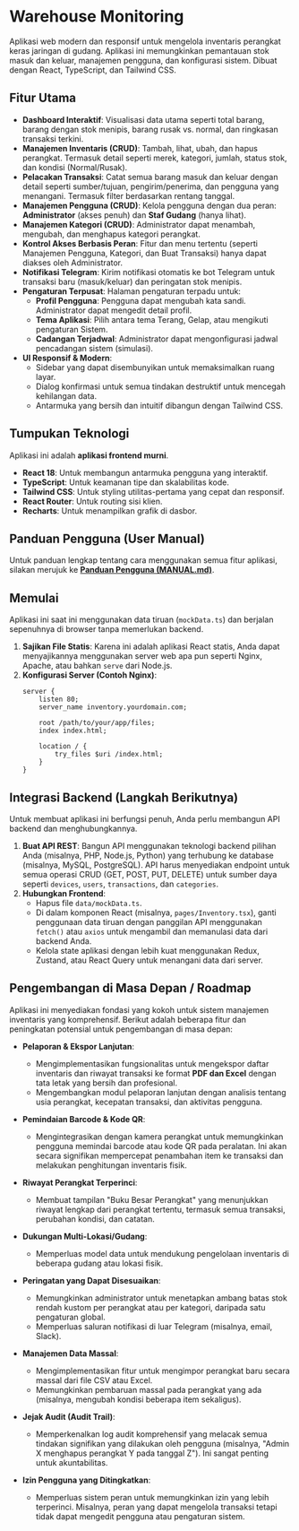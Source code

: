 # Warehouse Monitoring

Aplikasi web modern dan responsif untuk mengelola inventaris perangkat keras jaringan di gudang. Aplikasi ini memungkinkan pemantauan stok masuk dan keluar, manajemen pengguna, dan konfigurasi sistem. Dibuat dengan React, TypeScript, dan Tailwind CSS.

## Fitur Utama

- **Dashboard Interaktif**: Visualisasi data utama seperti total barang, barang dengan stok menipis, barang rusak vs. normal, dan ringkasan transaksi terkini.
- **Manajemen Inventaris (CRUD)**: Tambah, lihat, ubah, dan hapus perangkat. Termasuk detail seperti merek, kategori, jumlah, status stok, dan kondisi (Normal/Rusak).
- **Pelacakan Transaksi**: Catat semua barang masuk dan keluar dengan detail seperti sumber/tujuan, pengirim/penerima, dan pengguna yang menangani. Termasuk filter berdasarkan rentang tanggal.
- **Manajemen Pengguna (CRUD)**: Kelola pengguna dengan dua peran: **Administrator** (akses penuh) dan **Staf Gudang** (hanya lihat).
- **Manajemen Kategori (CRUD)**: Administrator dapat menambah, mengubah, dan menghapus kategori perangkat.
- **Kontrol Akses Berbasis Peran**: Fitur dan menu tertentu (seperti Manajemen Pengguna, Kategori, dan Buat Transaksi) hanya dapat diakses oleh Administrator.
- **Notifikasi Telegram**: Kirim notifikasi otomatis ke bot Telegram untuk transaksi baru (masuk/keluar) dan peringatan stok menipis.
- **Pengaturan Terpusat**: Halaman pengaturan terpadu untuk:
    - **Profil Pengguna**: Pengguna dapat mengubah kata sandi. Administrator dapat mengedit detail profil.
    - **Tema Aplikasi**: Pilih antara tema Terang, Gelap, atau mengikuti pengaturan Sistem.
    - **Cadangan Terjadwal**: Administrator dapat mengonfigurasi jadwal pencadangan sistem (simulasi).
- **UI Responsif & Modern**:
    - Sidebar yang dapat disembunyikan untuk memaksimalkan ruang layar.
    - Dialog konfirmasi untuk semua tindakan destruktif untuk mencegah kehilangan data.
    - Antarmuka yang bersih dan intuitif dibangun dengan Tailwind CSS.

## Tumpukan Teknologi

Aplikasi ini adalah **aplikasi frontend murni**.

- **React 18**: Untuk membangun antarmuka pengguna yang interaktif.
- **TypeScript**: Untuk keamanan tipe dan skalabilitas kode.
- **Tailwind CSS**: Untuk styling utilitas-pertama yang cepat dan responsif.
- **React Router**: Untuk routing sisi klien.
- **Recharts**: Untuk menampilkan grafik di dasbor.

## Panduan Pengguna (User Manual)

Untuk panduan lengkap tentang cara menggunakan semua fitur aplikasi, silakan merujuk ke [**Panduan Pengguna (MANUAL.md)**](./MANUAL.md).

## Memulai

Aplikasi ini saat ini menggunakan data tiruan (`mockData.ts`) dan berjalan sepenuhnya di browser tanpa memerlukan backend.

1.  **Sajikan File Statis**: Karena ini adalah aplikasi React statis, Anda dapat menyajikannya menggunakan server web apa pun seperti Nginx, Apache, atau bahkan `serve` dari Node.js.
2.  **Konfigurasi Server (Contoh Nginx)**:
    ```nginx
    server {
        listen 80;
        server_name inventory.yourdomain.com;

        root /path/to/your/app/files;
        index index.html;

        location / {
            try_files $uri /index.html;
        }
    }
    ```

## Integrasi Backend (Langkah Berikutnya)

Untuk membuat aplikasi ini berfungsi penuh, Anda perlu membangun API backend dan menghubungkannya.

1.  **Buat API REST**: Bangun API menggunakan teknologi backend pilihan Anda (misalnya, PHP, Node.js, Python) yang terhubung ke database (misalnya, MySQL, PostgreSQL). API harus menyediakan endpoint untuk semua operasi CRUD (GET, POST, PUT, DELETE) untuk sumber daya seperti `devices`, `users`, `transactions`, dan `categories`.
2.  **Hubungkan Frontend**:
    - Hapus file `data/mockData.ts`.
    - Di dalam komponen React (misalnya, `pages/Inventory.tsx`), ganti penggunaan data tiruan dengan panggilan API menggunakan `fetch()` atau `axios` untuk mengambil dan memanulasi data dari backend Anda.
    - Kelola state aplikasi dengan lebih kuat menggunakan Redux, Zustand, atau React Query untuk menangani data dari server.

## Pengembangan di Masa Depan / Roadmap

Aplikasi ini menyediakan fondasi yang kokoh untuk sistem manajemen inventaris yang komprehensif. Berikut adalah beberapa fitur dan peningkatan potensial untuk pengembangan di masa depan:

-   **Pelaporan & Ekspor Lanjutan**:
    -   Mengimplementasikan fungsionalitas untuk mengekspor daftar inventaris dan riwayat transaksi ke format **PDF dan Excel** dengan tata letak yang bersih dan profesional.
    -   Mengembangkan modul pelaporan lanjutan dengan analisis tentang usia perangkat, kecepatan transaksi, dan aktivitas pengguna.

-   **Pemindaian Barcode & Kode QR**:
    -   Mengintegrasikan dengan kamera perangkat untuk memungkinkan pengguna memindai barcode atau kode QR pada peralatan. Ini akan secara signifikan mempercepat penambahan item ke transaksi dan melakukan penghitungan inventaris fisik.

-   **Riwayat Perangkat Terperinci**:
    -   Membuat tampilan "Buku Besar Perangkat" yang menunjukkan riwayat lengkap dari perangkat tertentu, termasuk semua transaksi, perubahan kondisi, dan catatan.

-   **Dukungan Multi-Lokasi/Gudang**:
    -   Memperluas model data untuk mendukung pengelolaan inventaris di beberapa gudang atau lokasi fisik.

-   **Peringatan yang Dapat Disesuaikan**:
    -   Memungkinkan administrator untuk menetapkan ambang batas stok rendah kustom per perangkat atau per kategori, daripada satu pengaturan global.
    -   Memperluas saluran notifikasi di luar Telegram (misalnya, email, Slack).

-   **Manajemen Data Massal**:
    -   Mengimplementasikan fitur untuk mengimpor perangkat baru secara massal dari file CSV atau Excel.
    -   Memungkinkan pembaruan massal pada perangkat yang ada (misalnya, mengubah kondisi beberapa item sekaligus).

-   **Jejak Audit (Audit Trail)**:
    -   Memperkenalkan log audit komprehensif yang melacak semua tindakan signifikan yang dilakukan oleh pengguna (misalnya, "Admin X menghapus perangkat Y pada tanggal Z"). Ini sangat penting untuk akuntabilitas.

-   **Izin Pengguna yang Ditingkatkan**:
    -   Memperluas sistem peran untuk memungkinkan izin yang lebih terperinci. Misalnya, peran yang dapat mengelola transaksi tetapi tidak dapat mengedit pengguna atau pengaturan sistem.
